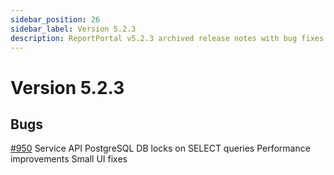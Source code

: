 ```yaml
---
sidebar_position: 26
sidebar_label: Version 5.2.3
description: ReportPortal v5.2.3 archived release notes with bug fixes and enhanced test automation reporting tools stability.
---
```


# Version 5.2.3

## Bugs
[#950](https://github.com/reportportal/reportportal/issues/950) Service API PostgreSQL DB locks on SELECT queries
Performance improvements
Small UI fixes

